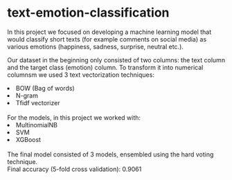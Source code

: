 # text-emotion-classification
In this project we focused on developing a machine learning model that would classify short
texts (for example comments on social media) as various emotions (happiness, sadness,
surprise, neutral etc.). <br>

Our dataset in the beginning only consisted of two columns: the text column and the target class
(emotion) column. To transform it into numerical columnsm we used 3 text
vectorization techniques: 
<li>BOW (Bag of words)</li>
<li>N-gram</li>
<li>Tfidf vectorizer</li>
<br>
For the models, in this project we worked with:
<li>MultinomialNB</li>
<li>SVM</li>
<li>XGBoost</li>
<br>
The final model consisted of 3 models, ensembled using the hard voting technique.<br>
Final accuracy (5-fold cross validation): 0.9061
